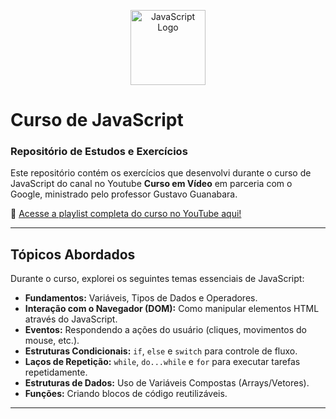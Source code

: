 <p align="center">
  <img src="https://upload.wikimedia.org/wikipedia/commons/9/99/Unofficial_JavaScript_logo_2.svg" alt="JavaScript Logo" width="120"/>
</p>

# Curso de JavaScript

### Repositório de Estudos e Exercícios

Este repositório contém os exercícios que desenvolvi durante o curso de JavaScript do canal no Youtube **Curso em Vídeo** em parceria com o Google, ministrado pelo professor Gustavo Guanabara.

🔗 [Acesse a playlist completa do curso no YouTube aqui!](https://www.youtube.com/playlist?list=PLntvgXM11X6pi7mW0O4ZmfUI1xDSIbmTm)

---

## Tópicos Abordados

Durante o curso, explorei os seguintes temas essenciais de JavaScript:

* **Fundamentos:** Variáveis, Tipos de Dados e Operadores.
* **Interação com o Navegador (DOM):** Como manipular elementos HTML através do JavaScript.
* **Eventos:** Respondendo a ações do usuário (cliques, movimentos do mouse, etc.).
* **Estruturas Condicionais:** `if`, `else` e `switch` para controle de fluxo.
* **Laços de Repetição:** `while`, `do...while` e `for` para executar tarefas repetidamente.
* **Estruturas de Dados:** Uso de Variáveis Compostas (Arrays/Vetores).
* **Funções:** Criando blocos de código reutilizáveis.

---
